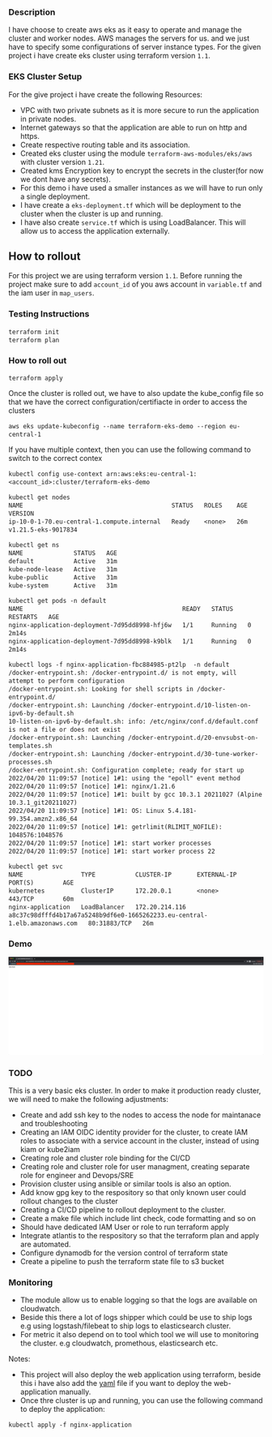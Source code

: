 ### Description
I have choose to create aws eks as it easy to operate and manage the cluster and worker nodes. AWS manages the servers for us. and we just have to specify some configurations of server instance types. For the given project i have create eks cluster using terraform version `1.1`.

### EKS Cluster Setup
For the give project i have create the following Resources:
* VPC with two private subnets as it is more secure to run the application in private nodes.
* Internet gateways so that the application are able to run on http and https.
* Create respective routing table and its association.
* Created eks cluster using the module `terraform-aws-modules/eks/aws` with cluster version `1.21`.
* Created kms Encryption key to encrypt the secrets in the cluster(for now we dont have any secrets).
* For this demo i have used a smaller instances as we will have to run only a single deployment.
* I have create a `eks-deployment.tf` which will be deployment to the cluster when the cluster is up and running.
* I have also create `service.tf` which is using LoadBalancer. This will allow us to access the application externally.

## How to rollout
For this project we are using terraform version `1.1`.
Before running the project make sure to add `account_id` of you aws account in `variable.tf` and the iam user in `map_users`.
### Testing Instructions
```
terraform init
terraform plan
```

### How to roll out
```
terraform apply
```

Once the cluster is rolled out, we have to also update the kube_config file so that we have the correct configuration/certifiacte in order to access the clusters
```
aws eks update-kubeconfig --name terraform-eks-demo --region eu-central-1
```
If you have multiple context, then you can use the following command to switch to the correct contex
```
kubectl config use-context arn:aws:eks:eu-central-1:<account_id>:cluster/terraform-eks-demo
```
```
kubectl get nodes
NAME                                         STATUS   ROLES    AGE     VERSION
ip-10-0-1-70.eu-central-1.compute.internal   Ready    <none>   26m   v1.21.5-eks-9017834
```
```
kubectl get ns
NAME              STATUS   AGE
default           Active   31m
kube-node-lease   Active   31m
kube-public       Active   31m
kube-system       Active   31m
```
```
kubectl get pods -n default
NAME                                            READY   STATUS    RESTARTS   AGE
nginx-application-deployment-7d95dd8998-hfj6w   1/1     Running   0          2m14s
nginx-application-deployment-7d95dd8998-k9blk   1/1     Running   0          2m14s
```
```
kubectl logs -f nginx-application-fbc884985-pt2lp  -n default
/docker-entrypoint.sh: /docker-entrypoint.d/ is not empty, will attempt to perform configuration
/docker-entrypoint.sh: Looking for shell scripts in /docker-entrypoint.d/
/docker-entrypoint.sh: Launching /docker-entrypoint.d/10-listen-on-ipv6-by-default.sh
10-listen-on-ipv6-by-default.sh: info: /etc/nginx/conf.d/default.conf is not a file or does not exist
/docker-entrypoint.sh: Launching /docker-entrypoint.d/20-envsubst-on-templates.sh
/docker-entrypoint.sh: Launching /docker-entrypoint.d/30-tune-worker-processes.sh
/docker-entrypoint.sh: Configuration complete; ready for start up
2022/04/20 11:09:57 [notice] 1#1: using the "epoll" event method
2022/04/20 11:09:57 [notice] 1#1: nginx/1.21.6
2022/04/20 11:09:57 [notice] 1#1: built by gcc 10.3.1 20211027 (Alpine 10.3.1_git20211027)
2022/04/20 11:09:57 [notice] 1#1: OS: Linux 5.4.181-99.354.amzn2.x86_64
2022/04/20 11:09:57 [notice] 1#1: getrlimit(RLIMIT_NOFILE): 1048576:1048576
2022/04/20 11:09:57 [notice] 1#1: start worker processes
2022/04/20 11:09:57 [notice] 1#1: start worker process 22
```
```
kubectl get svc
NAME                TYPE           CLUSTER-IP       EXTERNAL-IP                                                                  PORT(S)        AGE
kubernetes          ClusterIP      172.20.0.1       <none>                                                                       443/TCP        60m
nginx-application   LoadBalancer   172.20.214.116   a8c37c98dfffd4b17a67a5248b9df6e0-1665262233.eu-central-1.elb.amazonaws.com   80:31883/TCP   26m
```
### Demo
![](https://github.com/vikkasyousaf/eks-web-application/blob/main/doc/demo.png)

### TODO
This is a very basic eks cluster. In order to make it production ready cluster, we will need to make the following adjustments:
* Create and add ssh key to the nodes to access the node for maintanace and troubleshooting
* Creating an IAM OIDC identity provider for the cluster, to create IAM roles to associate with a service account in the cluster, instead of using kiam or kube2iam
* Creating role and cluster role binding for the CI/CD
* Creating role and cluster role for user managment, creating separate role for engineer and Devops/SRE
* Provision cluster using ansible or similar tools is also an option.
* Add know gpg key to the respository so that only known user could rollout changes to the cluster
* Creating a CI/CD pipeline to rollout deployment to the cluster.
* Create a make file which include lint check, code formatting and so on
* Should have dedicated IAM User or role to run terraform apply
* Integrate atlantis to the respository so that the terraform plan and apply are automated.
* Configure dynamodb for the version control of terraform state
* Create a pipeline to push the terraform state file to s3 bucket

### Monitoring
* The module allow us to enable logging so that the logs are available on cloudwatch.
* Beside this there a lot of logs shipper which could be use to ship logs e.g using logstash/filebeat to ship logs to elasticsearch cluster.
* For metric it also depend on to tool which tool we will use to monitoring the cluster. e.g cloudwatch, promethous, elasticsearch etc.

Notes:
* This project will also deploy the web application using terraform, beside this i have also add the [yaml](https://github.com/vikkasyousaf/eks-web-application/blob/main/web-application/nginx-application) file if you want to deploy the web-application manually.
* Once thre cluster is up and running, you can use the following command to deploy the application:
```
kubectl apply -f nginx-application
```
